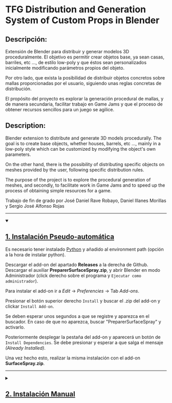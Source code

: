 # TFG Distribution and Generation System of Custom Props in Blender

## Descripción:

Extensión de Blender para distribuir y generar modelos 3D proceduralmente. El objetivo es permitir crear objetos base, ya sean casas, barriles, etc …, de estilo low-poly y que éstos sean personalizados inicialmente modificando parámetros propios del objeto. 

Por otro lado, que exista la posibilidad de distribuir objetos concretos sobre mallas proporcionadas por el usuario, siguiendo unas reglas concretas de distribución.

El propósito del proyecto es explorar la generación procedural de mallas, y de manera secundaria, facilitar trabajo en Game Jams y que el proceso de obtener recursos sencillos para un juego se agilice.

## Description:

Blender extension to distribute and generate 3D models procedurally. The goal is to create base objects, whether houses, barrels, etc ..., mainly in a low-poly style which can be customized by modifying the object's own parameters. 

On the other hand, there is the possibility of distributing specific objects on meshes provided by the user, following specific distribution rules.

The purpose of the project is to explore the procedural generation of meshes, and secondly, to facilitate work in Game Jams and to speed up the process of obtaining simple resources for a game.

Trabajo de fin de grado por José Daniel Rave Robayo, Daniel Illanes Morillas y Sergio José Alfonso Rojas

***
<details open>
<summary><h2><u>1. Instalación Pseudo-automática</u></h2></summary>

Es necesario tener instalado [Python](https://www.python.org/downloads/) y añadido al environment path (opción a la hora de instalar python).

Descargar el add-on del apartado **Releases** a la derecha de Github. Descargar el auxiliar **PreparerSurfaceSpray.zip**, y abrir Blender en modo Administrador (click derecho sobre el programa y ```Ejecutar como administrador```).

Para instalar el add-on ir a _Edit_ -> _Preferencies_ -> Tab _Add-ons_. 

Presionar el botón superior derecho ```Install``` y buscar el .zip del add-on y clickar ```Install Add-on```.

Se deben esperar unos segundos a que se registre y aparezca en el buscador. En caso de que no aparezca, buscar "PreparerSurfaceSpray" y activarlo. 

Posteriormente desplegar la pestaña del add-on y aparecerá un botón de  ```Install Dependencies```. Se debe presionar y esperar a que salga el mensaje _(Already Installed)_.

Una vez hecho esto, realizar la misma instalación con el add-on  **SurfaceSpray.zip**.
</details>

***
<details>
<summary><h2><u>2. Instalación Manual</u></h2></summary>

Es necesario instalar aima (y tener instalado Python). Para ello ejecutar el siguiente comando desde cualquier ```cmd```.
~~~ 
pip install aima3
~~~

Se habrá añadido una carpeta llamada _"aima3"_ al directorio _site-packages_ (de la carpeta _python_) el cual se encuentra en la carpeta fuente de **Python**.

Ejecutando el siguiente código en una cmd, mostrará la localización del ejecutable python.

~~~ 
where python
~~~

Por ejemplo, debería estar encontrarse en una ruta similar a:
~~~
"C:\Users\user_name\AppData\Local\Programs\Python\Python310\Lib\site-packages"
~~~
A continuación, en dicha ruta copiar la carpeta _aima3_ a la carpeta de python que utiliza Blender: debería ser la carpeta de Blender cuya ruta sería tal que: 

~~~ 
Blender-X.X/python/lib/site-packages
~~~ 
Si sólo se tiene una versión de Blender instalada, y dicha carpeta coincide con la versión, ya no hay que hacer nada más.

En caso de no saber dónde se encuentra la ruta de python que usa Blender, o si se tiene más de una versión de Blender instalada, realizar los siguientes pasos:

- Abrir la versión de Blender deseada.
- Abrir la pestaña _Scripting_ (barra de pestañas superior).
- Crear un nuevo fichero usando el boton _+ New_.
- Copiar y pegar el siguiente código, y ejecutarlo dándole al bóton RUN situado arriba a la derecha o usar el atajo de teclado _Alt + P_.

~~~
import site

usersitepackagespath = site.getsitepackages()

print("Path: ", usersitepackagespath)
~~~

Abrir Toggle System Console desde arriba a la izquierda _Window -> Toggle System Console_,  para así poder ver el texto impreso por el código anterior. El texto debería mostrar la carpeta de python que ésta versión de Blender usa.
</details>
